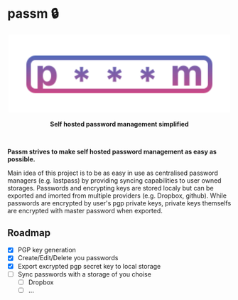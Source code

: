 # passm 🔒

<div align="center">
<img src="assets/logo_wide.svg" width="500px" alt="refinery Logo">
<p>
 <b>Self hosted password management simplified</b>
</p>
</div>
<br/>

**Passm strives to make self hosted password management as easy as possible.** 

Main idea of this project is to be as easy in use as centralised password managers (e.g. lastpass) by providing syncing capabilities to user owned storages. Passwords and encrypting keys are stored localy but can be exported and imorted from multiple providers (e.g. Dropbox, github). While passwords are encrypted by user's pgp private keys, private keys themselfs are encrypted with master password when exported.

## Roadmap

- [x] PGP key generation
- [x] Create/Edit/Delete you passwords
- [x] Export excrypted pgp secret key to local storage
- [ ] Sync passwords with a storage of you choise
    - [ ] Dropbox
    - [ ] ...
